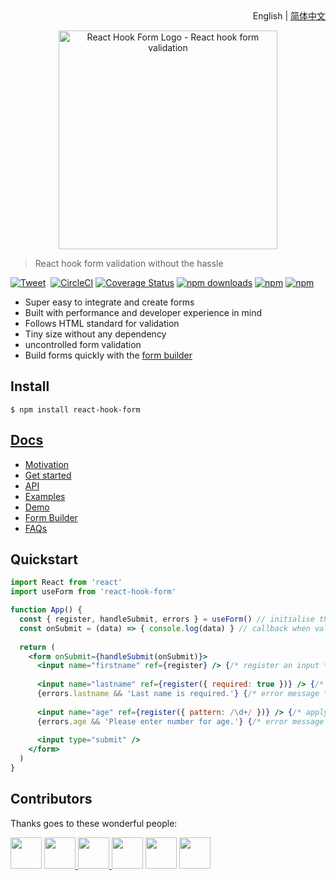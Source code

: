 <div align="right">English | <a href="https://github.com/bluebill1049/react-hook-form/blob/master/docs/README.zh-CN.md">简体中文</a></div>

<div align="center"><p align="center"><a href="https://react-hook-form.com" title="React Hook Form - Simple React forms validation"><img src="https://raw.githubusercontent.com/bluebill1049/react-hook-form/master/website/logo.png" alt="React Hook Form Logo - React hook form validation" width="350px" /></a></p></div>

> React hook form validation without the hassle 

[![Tweet](https://img.shields.io/twitter/url/http/shields.io.svg?style=social)](https://twitter.com/intent/tweet?text=React+Hook-Form&url=https://github.com/bluebill1049/react-hook-form)&nbsp;
[![CircleCI](https://circleci.com/gh/bluebill1049/react-hook-form.svg?style=svg)](https://circleci.com/gh/bluebill1049/react-hook-form) 
[![Coverage Status](https://coveralls.io/repos/github/bluebill1049/react-hook-form/badge.svg?branch=master)](https://coveralls.io/github/bluebill1049/react-hook-form?branch=master) 
[![npm downloads](https://img.shields.io/npm/dm/react-hook-form.svg?style=flat-square)](https://www.npmjs.com/package/react-hook-form)
[![npm](https://img.shields.io/npm/dt/react-hook-form.svg?style=flat-square)](https://www.npmjs.com/package/react-hook-form)
[![npm](https://badgen.net/bundlephobia/minzip/react-hook-form)](https://badgen.net/bundlephobia/minzip/react-hook-form)

- Super easy to integrate and create forms
- Built with performance and developer experience in mind
- Follows HTML standard for validation
- Tiny size without any dependency
- uncontrolled form validation
- Build forms quickly with the [form builder](https://react-hook-form.com/builder)

## Install

    $ npm install react-hook-form

## [Docs](https://react-hook-form.com/api)

- [Motivation](https://medium.com/@bruce1049/form-validation-with-hook-in-3kb-c5414edf7d64)
- [Get started](https://react-hook-form.com/api)
- [API](https://react-hook-form.com/api)
- [Examples](https://github.com/bluebill1049/react-hook-form/tree/master/examples)
- [Demo](https://react-hook-form.com)
- [Form Builder](https://react-hook-form.com/builder)
- [FAQs](https://react-hook-form.com/faq)

## Quickstart

```jsx
import React from 'react'
import useForm from 'react-hook-form'

function App() {
  const { register, handleSubmit, errors } = useForm() // initialise the hook
  const onSubmit = (data) => { console.log(data) } // callback when validation pass
    
  return (
    <form onSubmit={handleSubmit(onSubmit)}>
      <input name="firstname" ref={register} /> {/* register an input */}
      
      <input name="lastname" ref={register({ required: true })} /> {/* apply required validation */}
      {errors.lastname && 'Last name is required.'} {/* error message */}
      
      <input name="age" ref={register({ pattern: /\d+/ })} /> {/* apply pattern validation */}
      {errors.age && 'Please enter number for age.'} {/* error message */}
      
      <input type="submit" />
    </form>
  )
}
```

## Contributors 
Thanks goes to these wonderful people:

<p float="left">
    <a href="https://github.com/AyumiKai"><img src="https://avatars3.githubusercontent.com/u/14857042?s=60&v=4" width="50" height="50" /></a>
    <a href="https://github.com/barry4dev"><img src="https://avatars2.githubusercontent.com/u/5514034?s=400&v=4" width="50" height="50" />
    <a href="https://github.com/abihf"><img src="https://avatars1.githubusercontent.com/u/1484485?s=180&v=4" width="50" height="50" />
    <a href="https://github.com/lightsound"><img src="https://avatars2.githubusercontent.com/u/8220973?s=460&v=4" width="50" height="50" /></a>
    <a href="https://github.com/garthmcrae"><img src="https://avatars0.githubusercontent.com/u/1332741?s=64&v=4" width="50" height="50" /></a>
    <a href="https://github.com/erikras"><img src="https://avatars3.githubusercontent.com/u/4396759?s=60&v=4" width="50" height="50" /></a>
</p>
